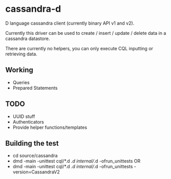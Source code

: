 cassandra-d
===========

D language cassandra client (currently binary API v1 and v2).

Currently this driver can be used to create / insert / update / delete data in a cassandra datastore.

There are currently no helpers, you can only execute CQL inputting or retrieving data.

## Working
- Queries
- Prepared Statements

## TODO
- UUID stuff
- Authenticators
- Provide helper functions/templates

## Building the test

- cd source/cassandra
- dmd -main -unittest cql/*.d *.d internal/*.d -ofrun_unittests 
OR
- dmd -main -unittest cql/*.d *.d internal/*.d -ofrun_unittests -version=CassandraV2
